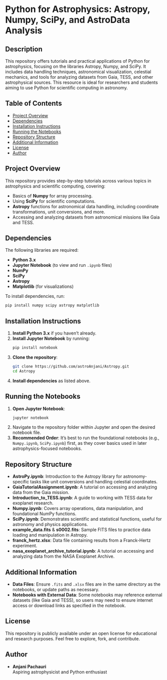 # Python for Astrophysics: Astropy, Numpy, SciPy, and AstroData Analysis

## Description
This repository offers tutorials and practical applications of Python for astrophysics, focusing on the libraries Astropy, Numpy, and SciPy. It includes data handling techniques, astronomical visualization, celestial mechanics, and tools for analyzing datasets from Gaia, TESS, and other astrophysical sources. This resource is ideal for researchers and students aiming to use Python for scientific computing in astronomy.

## Table of Contents
- [Project Overview](#project-overview)
- [Dependencies](#dependencies)
- [Installation Instructions](#installation-instructions)
- [Running the Notebooks](#running-the-notebooks)
- [Repository Structure](#repository-structure)
- [Additional Information](#additional-information)
- [License](#license)
- [Author](#author)

## Project Overview
This repository provides step-by-step tutorials across various topics in astrophysics and scientific computing, covering:
- Basics of **Numpy** for array processing.
- Using **SciPy** for scientific computations.
- **Astropy** functions for astronomical data handling, including coordinate transformations, unit conversions, and more.
- Accessing and analyzing datasets from astronomical missions like Gaia and TESS.

## Dependencies
The following libraries are required:
- **Python 3.x**
- **Jupyter Notebook** (to view and run `.ipynb` files)
- **NumPy**
- **SciPy**
- **Astropy**
- **Matplotlib** (for visualizations)

To install dependencies, run:
```bash
pip install numpy scipy astropy matplotlib
```

## Installation Instructions
1. **Install Python 3.x** if you haven’t already.
2. **Install Jupyter Notebook** by running:
   ```bash
   pip install notebook
   ```
3. **Clone the repository**:
   ```bash
   git clone https://github.com/astroAnjani/Astropy.git
   cd Astropy
   ```
4. **Install dependencies** as listed above.

## Running the Notebooks
1. **Open Jupyter Notebook**:
   ```bash
   jupyter notebook
   ```
2. Navigate to the repository folder within Jupyter and open the desired notebook file.
3. **Recommended Order**: It’s best to run the foundational notebooks (e.g., `Numpy.ipynb`, `SciPy.ipynb`) first, as they cover basics used in later astrophysics-focused notebooks.

## Repository Structure
- **AstroPy.ipynb**: Introduction to the Astropy library for astronomy-specific tasks like unit conversions and handling celestial coordinates.
- **GaiaTutorialAssignment.ipynb**: A tutorial on accessing and analyzing data from the Gaia mission.
- **Introduction_to_TESS.ipynb**: A guide to working with TESS data for exoplanet research.
- **Numpy.ipynb**: Covers array operations, data manipulation, and foundational NumPy functions.
- **SciPy.ipynb**: Demonstrates scientific and statistical functions, useful for astronomy and physics applications.
- **example_data.fits** & **s0002.fits**: Sample FITS files to practice data loading and manipulation in Astropy.
- **franck_hertz.xlsx**: Data file containing results from a Franck-Hertz experiment.
- **nasa_exoplanet_archive_tutorial.ipynb**: A tutorial on accessing and analyzing data from the NASA Exoplanet Archive.

## Additional Information
- **Data Files**: Ensure `.fits` and `.xlsx` files are in the same directory as the notebooks, or update paths as necessary.
- **Notebooks with External Data**: Some notebooks may reference external datasets (like Gaia and TESS), so users may need to ensure internet access or download links as specified in the notebook.

## License
This repository is publicly available under an open license for educational and research purposes. Feel free to explore, fork, and contribute.

## Author
- **Anjani Pachauri**  
  Aspiring astrophysicist and Python enthusiast
```
